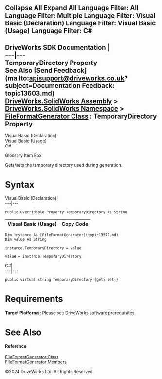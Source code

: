       

 Collapse All Expand All  Language Filter: All  Language Filter: Multiple  Language Filter: Visual Basic (Declaration) Language Filter: Visual Basic (Usage) Language Filter: C#  
---  
DriveWorks SDK Documentation  |   
---|---  
TemporaryDirectory Property   
See Also [Send Feedback](mailto:apisupport@driveworks.co.uk?subject=Documentation Feedback: topic13603.md)  
[DriveWorks.SolidWorks Assembly](topic13342.md) > [DriveWorks.SolidWorks Namespace](topic13345.md) > [FileFormatGenerator Class](topic13579.md) : TemporaryDirectory Property  
---  
  
Visual Basic (Declaration)    
Visual Basic (Usage)    
C# 

Glossary Item Box

Gets/sets the temporary directory used during generation. 

# Syntax

Visual Basic (Declaration)|   
---|---  
      
    
    Public Overridable Property TemporaryDirectory As String  
  
Visual Basic (Usage)| Copy Code  
---|---  
      
    
    Dim instance As [FileFormatGenerator](topic13579.md)
    Dim value As String
     
    instance.TemporaryDirectory = value
     
    value = instance.TemporaryDirectory  
  
C#|   
---|---  
      
    
    public virtual string TemporaryDirectory {get; set;}  
  
# Requirements

**Target Platforms:** Please see DriveWorks software prerequisites.

# See Also

#### Reference

[FileFormatGenerator Class](topic13579.md)   
[FileFormatGenerator Members](topic13580.md)

©2024 DriveWorks Ltd. All Rights Reserved.
